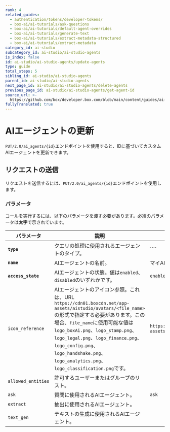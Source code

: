 ```yaml
---
rank: 4
related_guides:
  - authentication/tokens/developer-tokens/
  - box-ai/ai-tutorials/ask-questions
  - box-ai/ai-tutorials/default-agent-overrides
  - box-ai/ai-tutorials/generate-text
  - box-ai/ai-tutorials/extract-metadata-structured
  - box-ai/ai-tutorials/extract-metadata
category_id: ai-studio
subcategory_id: ai-studio/ai-studio-agents
is_index: false
id: ai-studio/ai-studio-agents/update-agents
type: guide
total_steps: 5
sibling_id: ai-studio/ai-studio-agents
parent_id: ai-studio/ai-studio-agents
next_page_id: ai-studio/ai-studio-agents/delete-agents
previous_page_id: ai-studio/ai-studio-agents/get-agent-id
source_url: >-
  https://github.com/box/developer.box.com/blob/main/content/guides/ai-studio/ai-studio-agents/update-agents.md
fullyTranslated: true
---
```

# AIエージェントの更新

`PUT/2.0/ai_agents/{id}`エンドポイントを使用すると、IDに基づいてカスタムAIエージェントを更新できます。

## リクエストの送信

リクエストを送信するには、`PUT/2.0/ai_agents/{id}`エンドポイントを使用します。

<Samples id="put-ai-agents_id">

</Samples>

### パラメータ

コールを実行するには、以下のパラメータを渡す必要があります。必須のパラメータは**太字**で示されています。

<!--alex ignore-->

| パラメータ              | 説明                                                                                                                                                                                                                                                                                               | 例                                                                         |
| ------------------ | ------------------------------------------------------------------------------------------------------------------------------------------------------------------------------------------------------------------------------------------------------------------------------------------------ | ------------------------------------------------------------------------- |
| **`type`**         | クエリの処理に使用されるエージェントのタイプ。                                                                                                                                                                                                                                                                          | \`\`\`\`                                                                  |
| **`name`**         | AIエージェントの名前。                                                                                                                                                                                                                                                                                     | マイAIエージェント                                                                |
| **`access_state`** | AIエージェントの状態。値は`enabled`、`disabled`のいずれかです。                                                                                                                                                                                                                                                       | `enabled`                                                                 |
| `icon_reference`   | AIエージェントのアイコン参照。これは、URL `https://cdn01.boxcdn.net/app-assets/aistudio/avatars/<file_name>`の形式で指定する必要があります。この場合、`file_name`に使用可能な値は`logo_boxAi.png`、`logo_stamp.png`、`logo_legal.png`、`logo_finance.png`、`logo_config.png`、`logo_handshake.png`、`logo_analytics.png`、`logo_classification.png`です。 | `https://cdn01.boxcdn.net/app-assets/aistudio/avatars/logo_analytics.svg` |
| `allowed_entities` | 許可するユーザーまたはグループのリスト。                                                                                                                                                                                                                                                                             |                                                                           |
| `ask`              | 質問に使用されるAIエージェント。                                                                                                                                                                                                                                                                                | `ask`                                                                     |
| `extract`          | 抽出に使用されるAIエージェント。                                                                                                                                                                                                                                                                                |                                                                           |
| `text_gen`         | テキストの生成に使用されるAIエージェント。                                                                                                                                                                                                                                                                           |                                                                           |

<!--alex ignore-->
